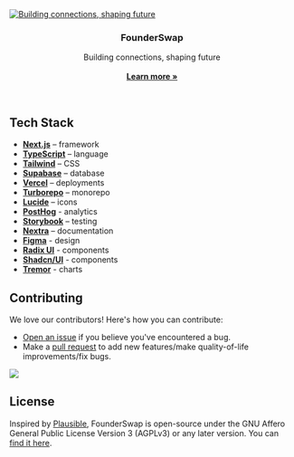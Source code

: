 <a href="https://www.founderswap.com">
  <img alt="Building connections, shaping future" src="https://github.com/kkratterf/founderswap-platform/">
</a>

<h3 align="center">FounderSwap</h3>

<p align="center">
    Building connections, shaping future
    <br />
    <br />
    <a href="https://www.founderswap.com"><strong>Learn more »</strong></a>
</p>

<br/>

## Tech Stack

- **[Next.js](https://nextjs.org/)** – framework
- **[TypeScript](https://www.typescriptlang.org/)** – language
- **[Tailwind](https://tailwindcss.com/)** – CSS
- **[Supabase](https://supabase.com/)** – database
- **[Vercel](https://vercel.com/)** – deployments
- **[Turborepo](https://turbo.build/repo)** – monorepo
- **[Lucide](https://lucide.dev/)** – icons
- **[PostHog](https://posthog.com/)** - analytics
- **[Storybook](https://storybook.js.org/)** – testing
- **[Nextra](https://nextra.site/)** – documentation
- **[Figma](https://www.figma.com/)** - design
- **[Radix UI](https://www.radix-ui.com/)** - components
- **[Shadcn/UI](https://ui.shadcn.com/)** - components
- **[Tremor](https://tremor.so/)** - charts

## Contributing

We love our contributors! Here's how you can contribute:

- [Open an issue](https://github.com/kkratterf/founderswap-platform/issues) if you believe you've encountered a bug.
- Make a [pull request](https://github.com/kkratterf/founderswap-platform/pull) to add new features/make quality-of-life improvements/fix bugs.

<a href="https://github.com/kkratterf/founderswap-platform/graphs/contributors">
  <img src="https://contrib.rocks/image?repo=kkratterf/founderswap-platform" />
</a>

## License

Inspired by [Plausible](https://plausible.io/), FounderSwap is open-source under the GNU Affero General Public License Version 3 (AGPLv3) or any later version. You can [find it here](https://github.com/fucinastudio/fucina/blob/main/LICENSE.md).
